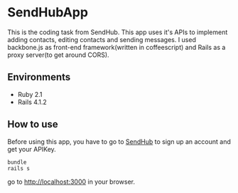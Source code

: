 
SendHubApp
====

This is the coding task from SendHub. This app uses it's APIs to implement adding contacts, editing contacts and sending messages.
I used backbone.js as front-end framework(written in coffeescript) and Rails as a proxy server(to get around CORS).

Environments
-
* Ruby 2.1
* Rails 4.1.2

How to use
-
Before using this app, you have to go to [SendHub](https://www.sendhub.com) to sign up an account and get your APIKey.
```
bundle 
rails s
```
go to [http://localhost:3000](http://localhost:3000) in your browser.




